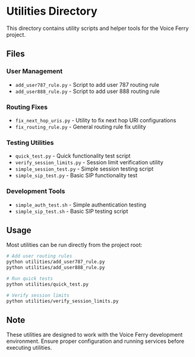 # Utilities Directory

This directory contains utility scripts and helper tools for the Voice Ferry project.

## Files

### User Management
- `add_user787_rule.py` - Script to add user 787 routing rule
- `add_user888_rule.py` - Script to add user 888 routing rule

### Routing Fixes
- `fix_next_hop_uris.py` - Utility to fix next hop URI configurations
- `fix_routing_rule.py` - General routing rule fix utility

### Testing Utilities
- `quick_test.py` - Quick functionality test script
- `verify_session_limits.py` - Session limit verification utility
- `simple_session_test.py` - Simple session testing script
- `simple_sip_test.py` - Basic SIP functionality test

### Development Tools
- `simple_auth_test.sh` - Simple authentication testing
- `simple_sip_test.sh` - Basic SIP testing script

## Usage

Most utilities can be run directly from the project root:

```bash
# Add user routing rules
python utilities/add_user787_rule.py
python utilities/add_user888_rule.py

# Run quick tests
python utilities/quick_test.py

# Verify session limits
python utilities/verify_session_limits.py
```

## Note

These utilities are designed to work with the Voice Ferry development environment. Ensure proper configuration and running services before executing utilities.
